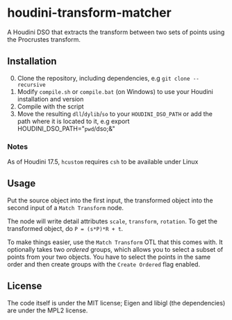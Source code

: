 # houdini-transform-matcher
A Houdini DSO that extracts the transform between two sets of points using the Procrustes transform.

## Installation
0. Clone the repository, including dependencies, e.g `git clone --recursive`
1. Modify `compile.sh` or `compile.bat` (on Windows) to use your Houdini installation and version
2. Compile with the script
3. Move the resulting `dll`/`dylib`/`so` to your `HOUDINI_DSO_PATH` or add the path where it is located to it, 
   e.g export HOUDINI_DSO_PATH="`pwd`/dso;&"

### Notes
As of Houdini 17.5, `hcustom` requires `csh` to be available under Linux


## Usage
Put the source object into the first input, the transformed object into the second input of a `Match Transform` node.

The node will write detail attributes `scale`, `transform`, `rotation`. To get the transformed object, do `P = (s*P)*R + t`.

To make things easier, use the `Match Transform` OTL that this comes with. It optionally takes two *ordered* groups, which allows you to select a subset of points from your two objects. You have to select the points in the same order and then create groups with the `Create Ordered` flag enabled.

## License
The code itself is under the MIT license; Eigen and libigl (the dependencies) are under the MPL2 license.


